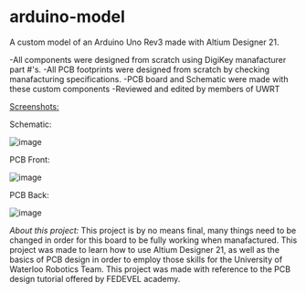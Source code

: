 # arduino-model

A custom model of an Arduino Uno Rev3 made with Altium Designer 21. 

-All components were designed from scratch using DigiKey manafacturer part #'s. 
-All PCB footprints were designed from scratch by checking manafacturing specifications.
-PCB board and Schematic were made with these custom components
-Reviewed and edited by members of UWRT 

<ins>Screenshots:</ins> 

Schematic:

![image](https://user-images.githubusercontent.com/87585163/133197015-bda2f358-ffcd-4350-b16e-9a282e2e31ab.png)

PCB Front: 

![image](https://user-images.githubusercontent.com/87585163/133197088-df56ab15-e6a5-40e2-ad07-27b1faac51f2.png)

PCB Back: 

![image](https://user-images.githubusercontent.com/87585163/133197122-e7eba4bc-0f1a-491f-9429-5526ee154b37.png)

*About this project:*
This project is by no means final, many things need to be changed in order for this board to be fully working when manafactured. This project was made to learn how to use Altium Designer 21, as well as the basics of PCB design in order to employ those skills for the University of Waterloo Robotics Team. This project was made with reference to the PCB design tutorial offered by FEDEVEL academy. 


